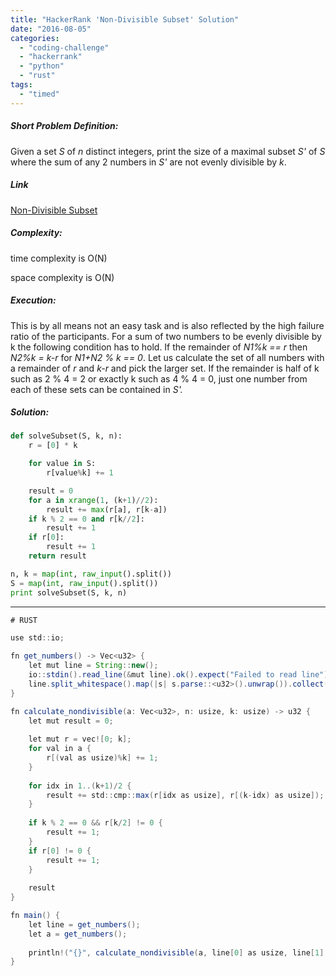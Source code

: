 ```yaml
---
title: "HackerRank 'Non-Divisible Subset' Solution"
date: "2016-08-05"
categories: 
  - "coding-challenge"
  - "hackerrank"
  - "python"
  - "rust"
tags: 
  - "timed"
---
```


##### Short Problem Definition:

Given a set _S_ of _n_ distinct integers, print the size of a maximal subset _S'_ of _S_ where the sum of any 2 numbers in _S'_ are not evenly divisible by _k_.

##### Link

[Non-Divisible Subset](https://www.hackerrank.com/challenges/non-divisible-subset)

##### Complexity:

time complexity is O(N)

space complexity is O(N)

##### Execution:

This is by all means not an easy task and is also reflected by the high failure ratio of the participants. For a sum of two numbers to be evenly divisible by k the following condition has to hold. If the remainder of _N1%k == r_ then _N2%k = k-r_ for _N1+N2 % k == 0_. Let us calculate the set of all numbers with a remainder of _r_ and _k-r_ and pick the larger set. If the remainder is half of k such as 2 % 4 = 2 or exactly k such as 4 % 4 = 0, just one number from each of these sets can be contained in _S'._

##### Solution:

```python
def solveSubset(S, k, n):
    r = [0] * k

    for value in S:
        r[value%k] += 1

    result = 0
    for a in xrange(1, (k+1)//2):
        result += max(r[a], r[k-a])
    if k % 2 == 0 and r[k//2]:
        result += 1
    if r[0]:
        result += 1
    return result

n, k = map(int, raw_input().split())
S = map(int, raw_input().split())
print solveSubset(S, k, n)
```

* * *

```java
# RUST

use std::io;

fn get_numbers() -> Vec<u32> {
    let mut line = String::new();
    io::stdin().read_line(&mut line).ok().expect("Failed to read line");
    line.split_whitespace().map(|s| s.parse::<u32>().unwrap()).collect()
}

fn calculate_nondivisible(a: Vec<u32>, n: usize, k: usize) -> u32 {
    let mut result = 0;
    
    let mut r = vec![0; k];
    for val in a {
        r[(val as usize)%k] += 1;
    }
    
    for idx in 1..(k+1)/2 {
        result += std::cmp::max(r[idx as usize], r[(k-idx) as usize]);
    }
    
    if k % 2 == 0 && r[k/2] != 0 {
        result += 1;
    }
    if r[0] != 0 {
        result += 1;
    }
    
    result
}

fn main() {
    let line = get_numbers();
    let a = get_numbers();
 
    println!("{}", calculate_nondivisible(a, line[0] as usize, line[1] as usize) );
}
```
